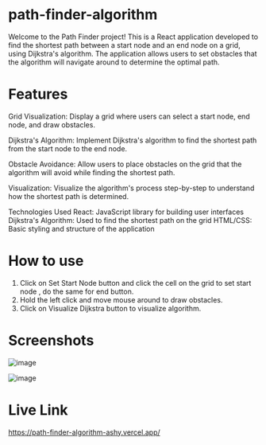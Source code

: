 # path-finder-algorithm
Welcome to the Path Finder project! This is a React application developed to find the shortest path between a start node and an end node on a grid, using Dijkstra's algorithm. The application allows users to set obstacles that the algorithm will navigate around to determine the optimal path.

# Features
Grid Visualization: Display a grid where users can select a start node, end node, and draw obstacles.

Dijkstra's Algorithm: Implement Dijkstra's algorithm to find the shortest path from the start node to the end node.

Obstacle Avoidance: Allow users to place obstacles on the grid that the algorithm will avoid while finding the shortest path.

Visualization: Visualize the algorithm's process step-by-step to understand how the shortest path is determined.

Technologies Used
React: JavaScript library for building user interfaces
Dijkstra's Algorithm: Used to find the shortest path on the grid
HTML/CSS: Basic styling and structure of the application

# How to use

1. Click on Set Start Node button and click the cell on the grid to set start node , do the same for end button.
2. Hold the left click and move mouse around to draw obstacles.
3. Click on Visualize Dijkstra button to visualize algorithm.

# Screenshots

![image](https://github.com/OmkarDedge/path-finder-algorithm/assets/123588944/da3da277-6ecd-44f5-bf02-faa658de81a6)

![image](https://github.com/OmkarDedge/path-finder-algorithm/assets/123588944/28fc6182-020b-45ac-acb5-487b0cd8ec79)

# Live Link

https://path-finder-algorithm-ashy.vercel.app/

